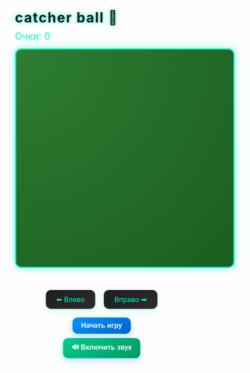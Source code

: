 <!DOCTYPE html>
<html lang="ru">

<head>
  <meta charset="UTF-8" />
  <title>Поймай мяч!</title>
  <meta name="viewport" content="width=device-width, initial-scale=1.0" />
  <link href="https://fonts.googleapis.com/css2?family=Orbitron :wght@500&display=swap" rel="stylesheet">
  <style>
    * {
      box-sizing: border-box;
      margin: 0;
      padding: 0;
    }

    body {
      background: linear-gradient(135deg, #0f2027, #203a43, #2c5364);
      color: white;
      font-family: 'Orbitron', sans-serif;
      text-align: center;
      min-height: 100vh;
      display: flex;
      flex-direction: column;
      align-items: center;
      justify-content: flex-start;
      padding: 20px;
      transition: all 0.3s ease;
    }

    h1 {
      font-size: 2rem;
      margin-bottom: 10px;
      letter-spacing: 2px;
      text-shadow: 0 0 10px #00ffcc;
    }

    #scoreboard {
      font-size: 1.4rem;
      margin-bottom: 15px;
      color: #00ffcc;
    }

    #gameCanvas {
      background: radial-gradient(circle at top left, #2e7d32, #1b5e20);
      display: block;
      margin: 0 auto 20px;
      border: 3px solid #00ffcc;
      border-radius: 15px;
      box-shadow: 0 0 20px rgba(0, 255, 204, 0.4);
      width: 512px;
      height: 512px;
    }

    .mobile-controls {
      display: flex;
      justify-content: center;
      gap: 20px;
      margin-bottom: 20px;
      flex-wrap: wrap;
    }

    .control-btn {
      padding: 12px 25px;
      font-size: 16px;
      background: linear-gradient(145deg, #1e1e1e, #2c2c2c);
      color: #00ffcc;
      border: none;
      border-radius: 12px;
      cursor: pointer;
      box-shadow: 0 5px 15px rgba(0, 255, 204, 0.2);
      transition: all 0.2s ease;
    }

    .control-btn:hover {
      transform: scale(1.05);
      box-shadow: 0 5px 20px rgba(0, 255, 204, 0.4);
    }

    .buttons-container {
      display: flex;
      flex-direction: column;
      align-items: center;
      gap: 10px;
      width: 100%;
    }

    button {
      padding: 10px 20px;
      font-size: 16px;
      font-weight: bold;
      background: linear-gradient(145deg, #0095ff, #0066cc);
      color: white;
      border: none;
      border-radius: 12px;
      cursor: pointer;
      box-shadow: 0 5px 15px rgba(0, 150, 255, 0.3);
      transition: all 0.2s ease;
    }

    button:hover {
      transform: scale(1.05);
      box-shadow: 0 5px 20px rgba(0, 150, 255, 0.5);
    }

    #soundBtn {
      background: linear-gradient(145deg, #00cc88, #009966);
      color: white;
    }

    #soundBtn:hover {
      background: linear-gradient(145deg, #00dd99, #00aa66);
    }
  </style>
</head>

<body>

  <h1> catcher ball 🎾</h1>
  <div id="scoreboard">Очки: <span id="score">0</span></div>

  <!-- Canvas будет строго 512x512 -->
  <canvas id="gameCanvas" width="512" height="512"></canvas><br>

  <!-- Мобильное управление -->
  <div class="mobile-controls">
    <div class="control-btn" id="leftBtn">⬅ Влево</div>
    <div class="control-btn" id="rightBtn">Вправо ➡</div>
  </div>

  <!-- Кнопки управления -->
  <div class="buttons-container">
    <button onclick="startGame()">Начать игру</button>
    <button id="soundBtn" onclick="toggleSound()">🔊 Включить звук</button>
  </div>

  <!-- Аудио -->
  <audio id="backgroundMusic" loop>
    <source src="https://www.soundhelix.com/examples/mp3/SoundHelix-Song-1.mp3 " type="audio/mpeg">
    Ваш браузер не поддерживает аудио.
  </audio>

  <script>
    const canvas = document.getElementById("gameCanvas");
    const ctx = canvas.getContext("2d");
    const scoreDisplay = document.getElementById("score");
    const soundBtn = document.getElementById("soundBtn");
    const music = document.getElementById("backgroundMusic");

    let platform, ball;
    let ballSpeedX = 3, ballSpeedY = -3;
    let rightPressed = false, leftPressed = false;
    let gameInterval;
    let gameOver = false;
    let score = 0;
    let isSoundOn = false;

    // Установка фиксированного размера canvas
    canvas.width = 512;
    canvas.height = 512;

    function startGame() {
      gameOver = false;
      score = 0;
      scoreDisplay.textContent = score;
      ctx.clearRect(0, 0, canvas.width, canvas.height);

      // Платформа
      platform = {
        x: canvas.width / 2 - 50,
        y: canvas.height - 20,
        width: 100,
        height: 10,
        speed: 6
      };

      // Мяч
      ball = {
        x: canvas.width / 2,
        y: canvas.height - 40,
        radius: 12
      };

      clearInterval(gameInterval);
      gameInterval = setInterval(draw, 10);

      // Очистка и повторная установка событий
      document.removeEventListener("keydown", keyDownHandler);
      document.removeEventListener("keyup", keyUpHandler);
      document.addEventListener("keydown", keyDownHandler);
      document.addEventListener("keyup", keyUpHandler);
    }

    function keyDownHandler(e) {
      const key = e.key.toLowerCase();
      if (key === "arrowright" || key === "d") {
        rightPressed = true;
      }
      if (key === "arrowleft" || key === "a") {
        leftPressed = true;
      }
    }

    function keyUpHandler(e) {
      const key = e.key.toLowerCase();
      if (key === "arrowright" || key === "d") {
        rightPressed = false;
      }
      if (key === "arrowleft" || key === "a") {
        leftPressed = false;
      }
    }

    // Мобильное управление
    const leftBtn = document.getElementById('leftBtn');
    const rightBtn = document.getElementById('rightBtn');

    leftBtn.addEventListener('touchstart', () => { leftPressed = true; });
    leftBtn.addEventListener('touchend', () => { leftPressed = false; });
    leftBtn.addEventListener('mousedown', () => { leftPressed = true; });
    leftBtn.addEventListener('mouseup', () => { leftPressed = false; });

    rightBtn.addEventListener('touchstart', () => { rightPressed = true; });
    rightBtn.addEventListener('touchend', () => { rightPressed = false; });
    rightBtn.addEventListener('mousedown', () => { rightPressed = true; });
    rightBtn.addEventListener('mouseup', () => { rightPressed = false; });

    function toggleSound() {
      if (!isSoundOn) {
        music.play().catch(() => {
          alert("Пожалуйста, нажми любую кнопку, чтобы запустить звук.");
        });
        soundBtn.textContent = "🔇 Выключить звук";
        isSoundOn = true;
      } else {
        music.pause();
        soundBtn.textContent = "🔊 Включить звук";
        isSoundOn = false;
      }
    }

    function draw() {
      if (gameOver) return;

      ctx.clearRect(0, 0, canvas.width, canvas.height);

      // Движение платформы
      if (leftPressed && platform.x > 0) {
        platform.x -= platform.speed;
      } else if (rightPressed && platform.x + platform.width < canvas.width) {
        platform.x += platform.speed;
      }

      // Рисуем платформу
      ctx.fillStyle = "#00ffcc";
      ctx.fillRect(platform.x, platform.y, platform.width, platform.height);

      // Рисуем мяч с градиентом
      const gradient = ctx.createRadialGradient(
        ball.x - ball.radius / 2,
        ball.y - ball.radius / 2,
        ball.radius / 4,
        ball.x,
        ball.y,
        ball.radius
      );
      gradient.addColorStop(0, '#fff');
      gradient.addColorStop(0.5, '#cc0000');
      gradient.addColorStop(1, '#660000');

      ctx.beginPath();
      ctx.arc(ball.x, ball.y, ball.radius, 0, Math.PI * 2);
      ctx.fillStyle = gradient;
      ctx.shadowColor = "#cc0000";
      ctx.shadowBlur = 10;
      ctx.fill();
      ctx.shadowBlur = 0;
      ctx.closePath();

      // Движение мяча
      ball.x += ballSpeedX;
      ball.y += ballSpeedY;

      // Столкновение с краями
      if (ball.x + ball.radius > canvas.width || ball.x - ball.radius < 0) {
        ballSpeedX = -ballSpeedX;
      }
      if (ball.y - ball.radius < 0) {
        ballSpeedY = -ballSpeedY;
      }

      // Столкновение с платформой
      if (
        ball.y + ball.radius >= platform.y &&
        ball.x >= platform.x &&
        ball.x <= platform.x + platform.width
      ) {
        ballSpeedY = -ballSpeedY;
        score++;
        scoreDisplay.textContent = score;
      }

      // Поражение
      if (ball.y + ball.radius > canvas.height) {
        clearInterval(gameInterval);
        ctx.fillStyle = "red";
        ctx.font = "30px Orbitron";
        ctx.fillText("Игра окончена!", 90, canvas.height / 2);
        gameOver = true;
      }
    }

    // Запуск при загрузке
    window.addEventListener("load", () => {
      startGame();
    });
  </script>

</body>

</html>
